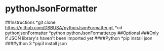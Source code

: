 # pythonJsonFormatter
##Instructions
*git clone https://github.com/DSBUSA/pythonJsonFormatter.git
*cd pythonjsonFormatter
*python pythonJsonFormatter.py
##Optional
###Only if JSON library's haven't been imported yet
####Python
*pip install json
####ython 3
*pip3 install json
